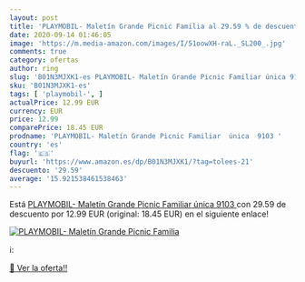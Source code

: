 ```yaml
---
layout: post
title: 'PLAYMOBIL- Maletín Grande Picnic Familia al 29.59 % de descuento'
date: 2020-09-14 01:46:05
image: 'https://m.media-amazon.com/images/I/51oowXH-raL._SL200_.jpg'
comments: true
category: ofertas
author: ring
slug: 'B01N3MJXK1-es PLAYMOBIL- Maletín Grande Picnic Familiar única 9103'
sku: 'B01N3MJXK1-es'
tags: [ 'playmobil-', ]
actualPrice: 12.99 EUR
currency: EUR
price: 12.99
comparePrice: 18.45 EUR
prodname: 'PLAYMOBIL- Maletín Grande Picnic Familiar  única  9103 '
country: 'es'
flag: '🇪🇸'
buyurl: 'https://www.amazon.es/dp/B01N3MJXK1/?tag=tolees-21'
descuento: '29.59'
average: '15.921538461538463'
---
```


Está [PLAYMOBIL- Maletín Grande Picnic Familiar  única  9103 ](https://www.amazon.es/dp/B01N3MJXK1/?tag=tolees-21) con 29.59 de descuento por 12.99 EUR (original: 18.45 EUR) en el siguiente enlace!

[![PLAYMOBIL- Maletín Grande Picnic Familia](https://m.media-amazon.com/images/I/51oowXH-raL._SL200_.jpg)](https://www.amazon.es/dp/B01N3MJXK1/?tag=tolees-21)

ℹ️:


[🛒 Ver la oferta!!](https://www.amazon.es/dp/B01N3MJXK1/?tag=tolees-21)
